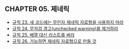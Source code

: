 ## CHAPTER 05. 제네릭

* [규칙 23. 새 코드에는 무인자 제네릭 자료형을 사용하지 마라 ](/chapter05/item-23.md)
* [규칙 24. 무저검 경고\(unchecked warning\)를 제거하라](/chapter05/item-24.md)
* [규칙 25. 배열 대신 리스트를 써라](/chapter05/item-25.md)
* [규칙 26. 가능하면 제네릭 자료형으로 만들 것](/chapter05/item-26.md)



